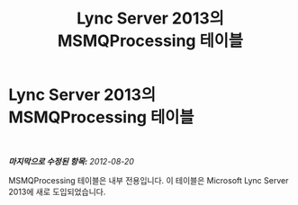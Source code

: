 ﻿---
title: Lync Server 2013의 MSMQProcessing 테이블
TOCTitle: Lync Server 2013의 MSMQProcessing 테이블
ms:assetid: e0415f76-d125-4c15-861b-f5780ac1aef2
ms:mtpsurl: https://technet.microsoft.com/ko-kr/library/JJ205280(v=OCS.15)
ms:contentKeyID: 49305286
ms.date: 08/24/2015
mtps_version: v=OCS.15
ms.translationtype: HT
---

# Lync Server 2013의 MSMQProcessing 테이블

 

_**마지막으로 수정된 항목:** 2012-08-20_

MSMQProcessing 테이블은 내부 전용입니다. 이 테이블은 Microsoft Lync Server 2013에 새로 도입되었습니다.

